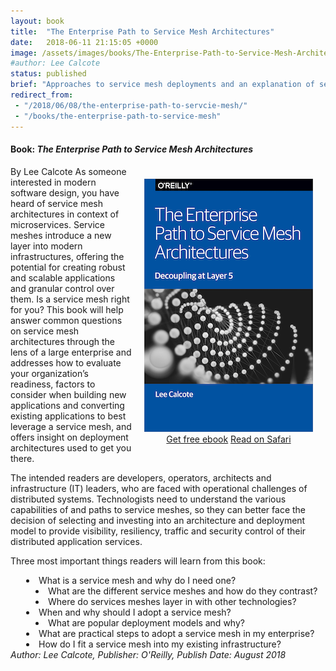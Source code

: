 ```yaml
---
layout: book
title:  "The Enterprise Path to Service Mesh Architectures"
date:   2018-06-11 21:15:05 +0000
image: /assets/images/books/The-Enterprise-Path-to-Service-Mesh-Architectures.gif
#author: Lee Calcote
status: published
brief: "Approaches to service mesh deployments and an explanation of service meshes in contrast to related technologies."
redirect_from: 
 - "/2018/06/08/the-enterprise-path-to-servcie-mesh/"
 - "/books/the-enterprise-path-to-service-mesh"
---
```


<h4> Book: <i>The Enterprise Path to Service Mesh Architectures</i></h4>
By Lee Calcote
<div class="row" style="float:right;padding:20px;text-align:center;">
<a href="/assets/images/books/The-Enterprise-Path-to-Service-Mesh-Architectures.png"><img class="card" src="/assets/images/books/The-Enterprise-Path-to-Service-Mesh-Architectures-small.png" alt="" width="270"  /></a><br />
  <a id="home" class="waves-effect waves-light btn l5-dark-grey-text darken-2 l5-dark-yellow z-depth-2" href="https://www.nginx.com/resources/library/the-enterprise-path-to-service-mesh-architectures?utm_source=calcote">Get free ebook</a> <a id="home" class="waves-effect waves-light btn l5-dark-grey-text darken-2 l5-dark-yellow z-depth-2" href="https://www.nginx.com/resources/library/the-enterprise-path-to-service-mesh-architectures?utm_source=calcote">Read on Safari</a>
</div>As someone interested in modern software design, you have heard of service mesh architectures in context of microservices. Service meshes introduce a new layer into modern infrastructures, offering the potential for creating robust and scalable applications and granular control over them. Is a service mesh right for you? This book will help answer common questions on service mesh architectures through the lens of a large enterprise and addresses how to evaluate your organization’s readiness, factors to consider when building new applications and converting existing applications to best leverage a service mesh, and offers insight on deployment architectures used to get you there. 

The intended readers are developers, operators, architects and infrastructure (IT) leaders, who are faced with operational challenges of distributed systems. Technologists need to understand the various capabilities of and paths to service meshes, so they can better face the decision of selecting and investing into an architecture and deployment model to provide visibility, resiliency, traffic and security control of their distributed application services.

Three most important things readers will learn from this book:

<div style="margin-left:25px">
  <li> What is a service mesh and why do I need one? </li>
    <li style="margin-left:15px"> What are the different service meshes and how do they contrast?</li>
    <li style="margin-left:15px"> Where do services meshes layer in with other technologies?</li>
  <li>When and why should I adopt a service mesh?</li>
    <li style="margin-left:15px">What are popular deployment models and why?</li>
  <li> What are practical steps to adopt a service mesh in my enterprise?</li>
  <li> How do I fit a service mesh into my existing infrastructure?</li>
</div>
<i>Author: Lee Calcote, Publisher: O'Reilly, Publish Date: August 2018</i>


